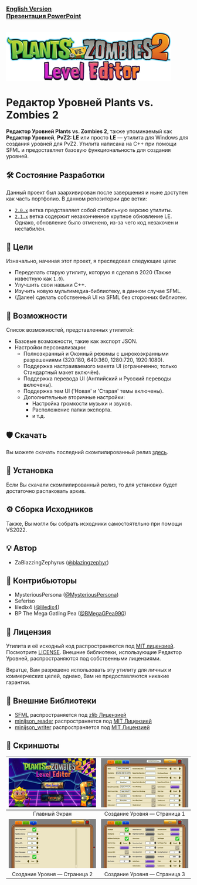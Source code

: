 ### [English Version](./README.md)<br>[Презентация PowerPoint](./documentation/presentation/Diploma_RU.pptx)

<br>
<span><img width="450" src="./documentation/readme/Logo.png"/></span><br>

# Редактор Уровней Plants vs. Zombies 2
**Редактор Уровней Plants vs. Zombies 2**, также упоминаемый как **Редактор Уровней**, **PvZ2: LE** или просто **LE** — утилита для Windows для создания уровней для PvZ2.
Утилита написана на C++ при помощи SFML и предоставляет базовую функциональность для создания уровней.

## 🛠 Состояние Разработки
<a name="Development"></a>
Данный проект был заархивирован после завершения и ныне доступен как часть портфолио. В данном репозитории две ветки:

* [``2.0.x``](https://github.com/blazingzephyr/level-editor/tree/2.0.x) ветка представляет собой стабильную версию утилиты.
* [``2.1.x``](https://github.com/blazingzephyr/level-editor/tree/2.1.x) ветка содержит незаконченное крупное обновление LE. Однако, обновление было отменено, из-за чего код незакочен и нестабилен.

## 📝 Цели
<a name="Goals"></a>
Изначально, начиная этот проект, я преследовал следующие цели:

* Переделать старую утилиту, которую я сделал в 2020 (Также известную как ``1.0``).
* Улучшить свои навыки C++.
* Изучить новую мультимедиа-библиотеку, в данном случае SFML.
* (Далее) сделать собственный UI на SFML без сторонних библиотек.

## 📃 Возможности
<a name="Features"></a>
Список возможностей, представленных утилитой:

* Базовые возможности, такие как экспорт JSON.
* Настройки персонализации:
  * Полноэкранный и Оконный режимы с широкоэкранными разрешениями (320:180, 640:360, 1280:720, 1920:1080).
  * Поддержка настраиваемого макета UI (ограниченно; только Стандартный макет включён).
  * Поддержка перевода UI (Английский и Русский переводы включены).
  * Поддержка тем UI ('Новая' и 'Старая' темы включены).
  * Дополнительные вторичные настройки:
    * Настройка громкости музыки и звуков.
    * Расположение папки экспорта.
    * и т.д.

## 🛡 Скачать
<a name="Download"></a>
Вы можете скачать последний скомпилированный релиз [здесь](https://github.com/blazingzephyr/level-editor/releases/tag/2023.01.27-stable).

## 📂 Установка
<a name="Installation"></a>
Если Вы скачали скомпилированный релиз, то для установки будет достаточно распаковать архив.

## ⚙ Сборка Исходников
<a name="Build"></a>
Также, Вы могли бы собрать исходники самостоятельно при помощи VS2022.

## 💡 Автор
<a name="Author"></a>

* ZaBlazzingZephyrus ([@blazingzephyr](https://github.com/blazingzephyr))

## 💼 Контрибьюторы
<a name="Contributors"></a>

* MysteriousPersona ([@MysteriousPersona](https://www.youtube.com/@MysteriousPersona))
* Seferiso
* liledix4 ([@liledix4](https://github.com/liledix4))
* BP The Mega Gatling Pea ([@BMegaGPea990](https://github.com/BMegaGPea990))

## 📜 Лицензия
<a name="License"></a>

Утилита и её исходный код распространяются под [MIT лицензией](https://opensource.org/license/mit/). Посмотрите [LICENSE](https://github.com/blazingzephyr/level-editor/blob/2.0.x/LICENSE). Внешние библиотеки, использующие Редактор Уровней, распространяются под собственными лицензиями.

Вкратце, Вам разрешено использовать эту утилиту для личных и коммерческих целей, однако, Вам не предоставляются никакие гарантии.

## 🧾 Внешние Библиотеки
<a name="Libraries"></a>

* [SFML](https://github.com/SFML/SFML) распространяется под [zlib Лицензией](https://github.com/SFML/SFML/blob/master/license.md)
* [minijson_reader](https://github.com/giacomodrago/minijson_reader) распространяется под [MIT Лицензией](https://github.com/giacomodrago/minijson_reader/blob/master/LICENSE.txt)
* [minijson_writer](https://github.com/giacomodrago/minijson_writer) распространяется под [MIT Лицензией](https://github.com/giacomodrago/minijson_writer/blob/master/LICENSE.txt)

## 📸 Скриншоты
<a name="Screenshots"></a>

| <img width="450" src="./documentation/readme/Title_Screen.png"/> |     <img width="450" src="documentation/readme/Main1.png"/>      |
|:----------------------------------------------------------------:|:----------------------------------------------------------------:|
| Главный Экран                                                    | Создание Уровня — Страница 1                                     |
|     <img width="450" src="./documentation/readme/Main2.png"/>    |     <img width="450" src="documentation/readme/Main3.png"/>      |
| Создание Уровня — Страница 2                                     | Создание Уровня — Страница 3                                     |